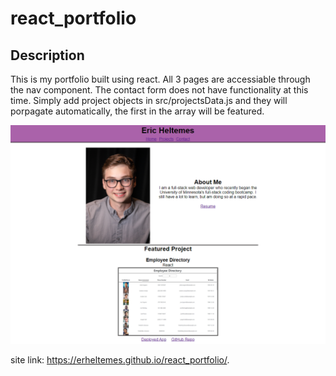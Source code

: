 # react_portfolio

## Description
This is my portfolio built using react. All 3 pages are accessiable through the nav component. The contact form does not have functionality at this time. Simply add project objects in src/projectsData.js and they will porpagate automatically, the first in the array will be featured.

![Demo of Portfolio](./public/img/readme_demo.PNG?raw=true)

site link: https://erheltemes.github.io/react_portfolio/.
